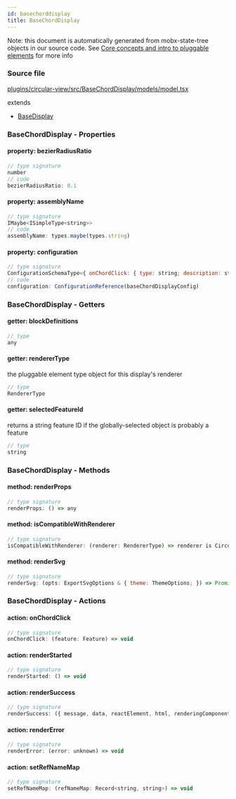 ```yaml
---
id: basechorddisplay
title: BaseChordDisplay
---
```


Note: this document is automatically generated from mobx-state-tree objects in
our source code. See
[Core concepts and intro to pluggable elements](/docs/developer_guide/) for more
info

### Source file

[plugins/circular-view/src/BaseChordDisplay/models/model.tsx](https://github.com/GMOD/jbrowse-components/blob/main/plugins/circular-view/src/BaseChordDisplay/models/model.tsx)

extends

- [BaseDisplay](../basedisplay)

### BaseChordDisplay - Properties

#### property: bezierRadiusRatio

```js
// type signature
number
// code
bezierRadiusRatio: 0.1
```

#### property: assemblyName

```js
// type signature
IMaybe<ISimpleType<string>>
// code
assemblyName: types.maybe(types.string)
```

#### property: configuration

```js
// type signature
ConfigurationSchemaType<{ onChordClick: { type: string; description: string; defaultValue: boolean; contextVariable: string[]; }; }, ConfigurationSchemaOptions<undefined, "displayId">>
// code
configuration: ConfigurationReference(baseChordDisplayConfig)
```

### BaseChordDisplay - Getters

#### getter: blockDefinitions

```js
// type
any
```

#### getter: rendererType

the pluggable element type object for this display's renderer

```js
// type
RendererType
```

#### getter: selectedFeatureId

returns a string feature ID if the globally-selected object is probably a
feature

```js
// type
string
```

### BaseChordDisplay - Methods

#### method: renderProps

```js
// type signature
renderProps: () => any
```

#### method: isCompatibleWithRenderer

```js
// type signature
isCompatibleWithRenderer: (renderer: RendererType) => renderer is CircularChordRendererType
```

#### method: renderSvg

```js
// type signature
renderSvg: (opts: ExportSvgOptions & { theme: ThemeOptions; }) => Promise<Element>
```

### BaseChordDisplay - Actions

#### action: onChordClick

```js
// type signature
onChordClick: (feature: Feature) => void
```

#### action: renderStarted

```js
// type signature
renderStarted: () => void
```

#### action: renderSuccess

```js
// type signature
renderSuccess: ({ message, data, reactElement, html, renderingComponent, }: { message: string; data: any; html: string; reactElement: React.ReactElement; renderingComponent: React.ComponentType<any>; }) => void
```

#### action: renderError

```js
// type signature
renderError: (error: unknown) => void
```

#### action: setRefNameMap

```js
// type signature
setRefNameMap: (refNameMap: Record<string, string>) => void
```
